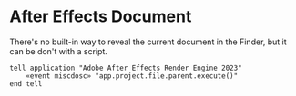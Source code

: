 # After Effects Document

There's no built-in way to reveal the current document in the Finder, but it can be don't with a script.

``` applescript
tell application "Adobe After Effects Render Engine 2023"
	«event miscdosc» "app.project.file.parent.execute()"
end tell
```
